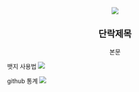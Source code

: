 <br>
<p align="center">
<img src="https://capsule-render.vercel.app/api?&type=waving&color=timeAuto&height=180&section=header&text=제목이름%20Hub&fontSize=80&animation=fadeIn&fontAlignY=60" />
</p>
<div align="center">
  <h2>단락제목</h2>
  <div>
    본문
  </div>
</div>

뱃지 사용법
<img src="https://img.shields.io/badge/기술이름-색상?style=for-the-badge&logo=기술이름&logoColor=white">

github 통계
  <img src="https://github-readme-stats.vercel.app/api?username=깃헙아이디&show_icons=true">
